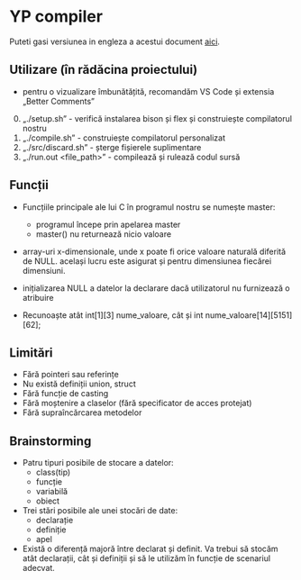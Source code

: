 # YP compiler

Puteti gasi versiunea in engleza a acestui document [aici](./../README.md).

## Utilizare (în rădăcina proiectului)

- pentru o vizualizare îmbunătățită, recomandăm VS Code și extensia „Better Comments”
0. „./setup.sh” - verifică instalarea bison și flex și construiește compilatorul nostru
0. „./compile.sh” - construiește compilatorul personalizat
0. „./src/discard.sh” - șterge fișierele suplimentare
0. „./run.out <file_path>” - compilează și rulează codul sursă

## Funcții

- Funcțiile principale ale lui C în programul nostru se numește master:
    - programul începe prin apelarea master
    - master() nu returnează nicio valoare

- array-uri x-dimensionale, unde x poate fi orice valoare naturală diferită de NULL. același lucru este asigurat și pentru dimensiunea fiecărei dimensiuni.

- inițializarea NULL a datelor la declarare dacă utilizatorul nu furnizează o atribuire
- Recunoaște atât int[1][3] nume_valoare, cât și int nume_valoare[14][5151][62];

## Limitări

- Fără pointeri sau referințe
- Nu există definiții union, struct
- Fără funcție de casting
- Fără moștenire a claselor (fără specificator de acces protejat)
- Fără supraîncărcarea metodelor

## Brainstorming

- Patru tipuri posibile de stocare a datelor:
    - class(tip)
    - funcție
    - variabilă
    - obiect
- Trei stări posibile ale unei stocări de date:
    - declarație
    - definiție
    - apel
- Există o diferență majoră între declarat și definit. Va trebui să stocăm atât declarații, cât și definiții și să le utilizăm în funcție de scenariul adecvat.